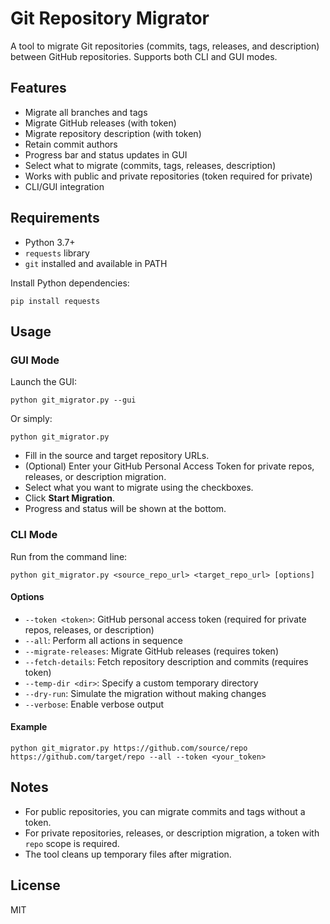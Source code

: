 # Git Repository Migrator

A tool to migrate Git repositories (commits, tags, releases, and description) between GitHub repositories. Supports both CLI and GUI modes.

## Features
- Migrate all branches and tags
- Migrate GitHub releases (with token)
- Migrate repository description (with token)
- Retain commit authors
- Progress bar and status updates in GUI
- Select what to migrate (commits, tags, releases, description)
- Works with public and private repositories (token required for private)
- CLI/GUI integration

## Requirements
- Python 3.7+
- `requests` library
- `git` installed and available in PATH

Install Python dependencies:
```
pip install requests
```

## Usage

### GUI Mode
Launch the GUI:
```
python git_migrator.py --gui
```
Or simply:
```
python git_migrator.py
```

- Fill in the source and target repository URLs.
- (Optional) Enter your GitHub Personal Access Token for private repos, releases, or description migration.
- Select what you want to migrate using the checkboxes.
- Click **Start Migration**.
- Progress and status will be shown at the bottom.

### CLI Mode
Run from the command line:
```
python git_migrator.py <source_repo_url> <target_repo_url> [options]
```

#### Options
- `--token <token>`: GitHub personal access token (required for private repos, releases, or description)
- `--all`: Perform all actions in sequence
- `--migrate-releases`: Migrate GitHub releases (requires token)
- `--fetch-details`: Fetch repository description and commits (requires token)
- `--temp-dir <dir>`: Specify a custom temporary directory
- `--dry-run`: Simulate the migration without making changes
- `--verbose`: Enable verbose output

#### Example
```
python git_migrator.py https://github.com/source/repo https://github.com/target/repo --all --token <your_token>
```

## Notes
- For public repositories, you can migrate commits and tags without a token.
- For private repositories, releases, or description migration, a token with `repo` scope is required.
- The tool cleans up temporary files after migration.

## License
MIT
